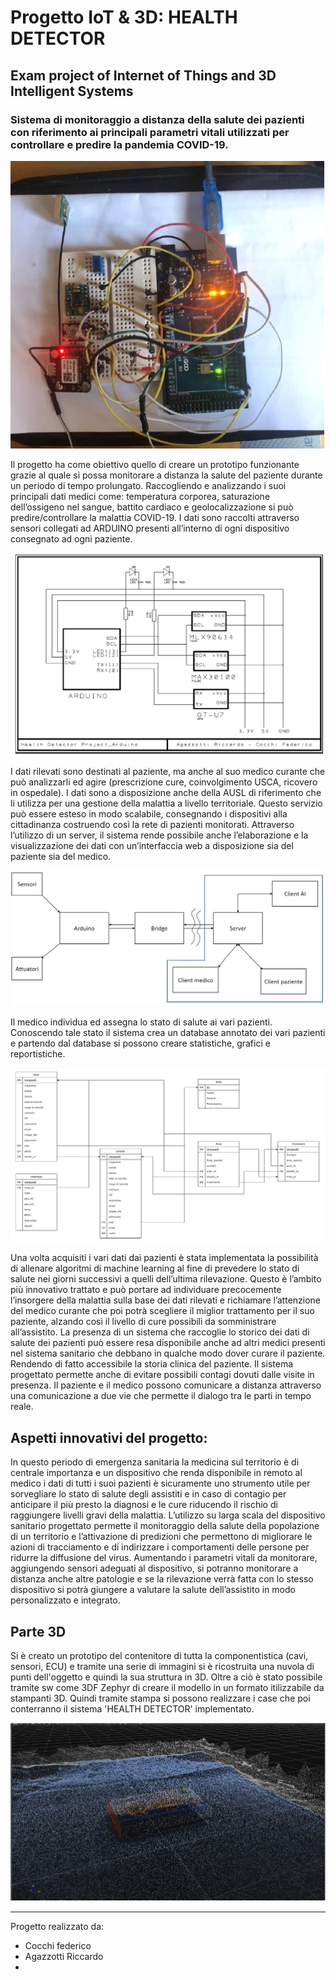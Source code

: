 # Progetto IoT & 3D: HEALTH DETECTOR
## Exam project of Internet of Things and 3D Intelligent Systems
### Sistema di monitoraggio a distanza della salute dei pazienti con riferimento ai principali parametri vitali utilizzati per controllare e predire la pandemia COVID-19.


![](/images/oggetto.jpg)


Il progetto ha come obiettivo quello di creare un prototipo funzionante grazie al quale si possa monitorare a distanza la salute del paziente durante un periodo di tempo prolungato. 
Raccogliendo e analizzando i suoi principali dati medici come: temperatura corporea, saturazione dell’ossigeno nel sangue, battito cardiaco e geolocalizzazione si può predire/controllare la malattia COVID-19.
I dati sono raccolti attraverso sensori collegati ad ARDUINO presenti all’interno di ogni dispositivo consegnato ad ogni paziente.


![](/images/hw%20connections.jpg)

 
I dati rilevati sono destinati al paziente, ma anche al suo medico curante che può analizzarli ed agire (prescrizione cure, coinvolgimento USCA, ricovero in ospedale). I dati sono a disposizione anche della AUSL di riferimento che li utilizza per una gestione della malattia a livello territoriale. 
Questo servizio può essere esteso in modo scalabile, consegnando i dispositivi alla cittadinanza costruendo così la rete di pazienti monitorati. 
Attraverso l’utilizzo di un server, il sistema rende possibile anche l’elaborazione e la visualizzazione dei dati con un’interfaccia web a disposizione sia del paziente sia del medico. 


![](/images/architettura.jpg)


Il medico individua ed assegna lo stato di salute ai vari pazienti. Conoscendo tale stato il sistema crea un database annotato dei vari pazienti e partendo dal database si possono creare statistiche, grafici e reportistiche. 


![](/images/DB%20relazionale%20struttura.jpg)


Una volta acquisiti i vari dati dai pazienti è stata implementata la possibilità di allenare algoritmi di machine learning al fine di prevedere lo stato di salute nei giorni successivi a quelli dell’ultima rilevazione. Questo è l’ambito più innovativo trattato e può portare ad individuare precocemente l’insorgere della malattia sulla base dei dati rilevati e richiamare l’attenzione del medico curante che poi potrà scegliere il miglior trattamento per il suo paziente, alzando così il livello di cure	possibili da somministrare all’assistito.
La presenza di un sistema che raccoglie lo storico dei dati di salute dei pazienti può essere resa disponibile anche ad altri medici presenti nel sistema sanitario che debbano in qualche modo dover curare il paziente. Rendendo di fatto accessibile la storia clinica del paziente.
Il sistema progettato permette anche di evitare possibili contagi dovuti dalle visite in presenza. Il paziente e il medico possono comunicare a distanza attraverso una comunicazione a due vie che permette il dialogo tra le parti in tempo reale. 
 
## Aspetti innovativi del progetto: 
In questo periodo di emergenza sanitaria la medicina sul territorio è di centrale importanza e un dispositivo che renda disponibile in remoto al medico i dati di tutti i suoi pazienti è sicuramente uno strumento utile per sorvegliare lo stato di salute degli assistiti e in caso di contagio per anticipare il più presto la diagnosi e le cure riducendo il rischio di raggiungere livelli gravi della malattia. 
L’utilizzo su larga scala del dispositivo sanitario progettato permette il monitoraggio della salute della popolazione di un territorio e l’attivazione di predizioni che permettono di migliorare le azioni di tracciamento e di indirizzare i comportamenti delle persone per ridurre la diffusione del virus. 
Aumentando i parametri vitali da monitorare, aggiungendo sensori adeguati al dispositivo, si potranno monitorare a distanza anche altre patologie e se la rilevazione verrà fatta con lo stesso dispositivo si potrà giungere a valutare la salute dell’assistito in modo personalizzato e integrato.


## Parte 3D
Si è creato un prototipo del contenitore di tutta la componentistica (cavi, sensori, ECU) e tramite una serie di immagini si è ricostruita una nuvola di punti dell'oggetto e quindi la sua struttura in 3D. Oltre a ciò è stato possibile tramite sw come 3DF Zephyr di creare il modello in un formato itilizzabile da stampanti 3D.
Quindi tramite stampa si possono realizzare i case che poi conterranno il sistema 'HEALTH DETECTOR' implementato.


![](/images/nuvola%20di%20punti.jpg)


---
Progetto realizzato da:
- Cocchi federico
- Agazzotti Riccardo
- 

